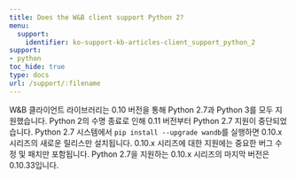 ```yaml
---
title: Does the W&B client support Python 2?
menu:
  support:
    identifier: ko-support-kb-articles-client_support_python_2
support:
- python
toc_hide: true
type: docs
url: /support/:filename
---
```


W&B 클라이언트 라이브러리는 0.10 버전을 통해 Python 2.7과 Python 3를 모두 지원했습니다. Python 2의 수명 종료로 인해 0.11 버전부터 Python 2.7 지원이 중단되었습니다. Python 2.7 시스템에서 `pip install --upgrade wandb`를 실행하면 0.10.x 시리즈의 새로운 릴리스만 설치됩니다. 0.10.x 시리즈에 대한 지원에는 중요한 버그 수정 및 패치만 포함됩니다. Python 2.7을 지원하는 0.10.x 시리즈의 마지막 버전은 0.10.33입니다.
